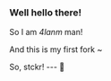 ### Well hello there!

So I am *4lanm* man!

And this is my first fork ~

So, stckr! --- :cowboy_hat_face:
